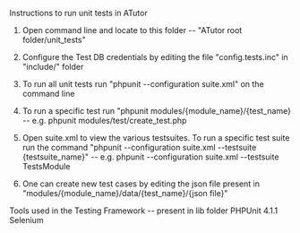Instructions to run unit tests in ATutor

1. Open command line and locate to this folder -- "ATutor root folder/unit_tests"

2. Configure the Test DB credentials by editing the file "config.tests.inc" in "include/" folder

3. To run all unit tests run "phpunit --configuration suite.xml" on the command line

4. To run a specific test run "phpunit modules/{module_name}/{test_name} -- e.g. phpunit modules/test/create_test.php

5. Open suite.xml to view the various testsuites. To run a specific test suite run the command "phpunit --configuration suite.xml --testsuite {testsuite_name}" -- e.g. phpunit --configuration suite.xml --testsuite TestsModule

6. One can create new test cases by editing the json file present in "modules/{module_name}/data/{test_name}/{json file}"


Tools used in the Testing Framework -- present in lib folder
PHPUnit 4.1.1
Selenium 